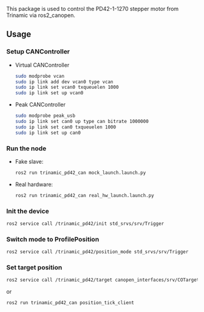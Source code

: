 This package is used to control the PD42-1-1270 stepper motor from Trinamic via ros2_canopen.

## Usage

### Setup CANController
- Virtual CANController

    ```bash
    sudo modprobe vcan
    sudo ip link add dev vcan0 type vcan
    sudo ip link set vcan0 txqueuelen 1000
    sudo ip link set up vcan0
    ```
- Peak CANController
    
    ```bash
    sudo modprobe peak_usb
    sudo ip link set can0 up type can bitrate 1000000
    sudo ip link set can0 txqueuelen 1000
    sudo ip link set up can0
    ```

### Run the node
- Fake slave: 
    
    ```bash
    ros2 run trinamic_pd42_can mock_launch.launch.py
    ```

- Real hardware: 
    
    ```bash
    ros2 run trinamic_pd42_can real_hw_launch.launch.py
    ```

### Init the device

```bash
ros2 service call /trinamic_pd42/init std_srvs/srv/Trigger
```

### Switch mode to ProfilePosition

```bash
ros2 service call /trinamic_pd42/position_mode std_srvs/srv/Trigger
```

### Set target position

```bash
ros2 service call /trinamic_pd42/target canopen_interfaces/srv/COTargetDouble "{ target: 10.0 }"
```

or

```bash
ros2 run trinamic_pd42_can position_tick_client
```
